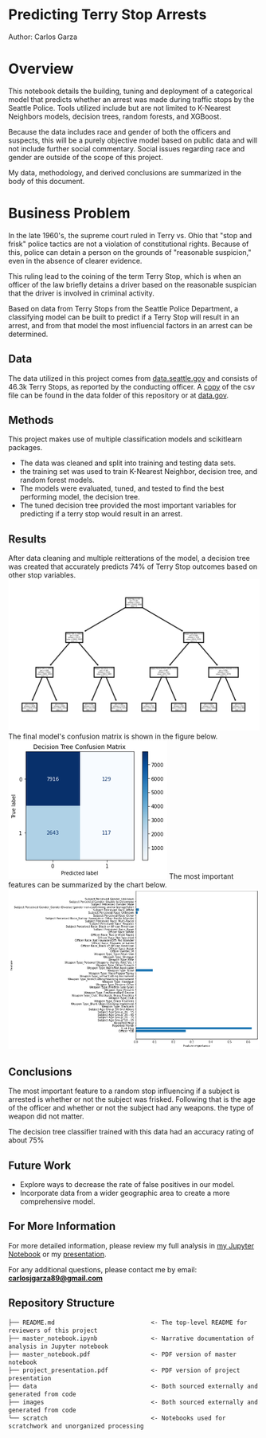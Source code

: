 # Predicting Terry Stop Arrests
Author: Carlos Garza

# Overview
This notebook details the building, tuning and deployment of a categorical model that predicts whether an arrest was made during traffic stops by the Seattle Police. Tools utilized include but are not limited to K-Nearest Neighbors models, decision trees, random forests, and XGBoost.

Because the data includes race and gender of both the officers and suspects, this will be a purely objective model based on public data and will not include further social commentary. Social issues regarding race and gender are outside of the scope of this project.

My data, methodology, and derived conclusions are summarized in the body of this document.

# Business Problem
In the late 1960's, the supreme court ruled in Terry vs. Ohio that "stop and frisk" police tactics are not a violation of constitutional rights. Because of this, police can detain a person on the grounds of "reasonable suspicion," even in the absence of clearer evidence.

This ruling lead to the coining of the term Terry Stop, which is when an officer of the law briefly detains a driver based on the reasonable suspician that the driver is involved in criminal activity.

Based on data from Terry Stops from the Seattle Police Department, a classifying model can be built to predict if a Terry Stop will result in an arrest, and from that model the most influencial factors in an arrest can be determined.

## Data
The data utilized in this project comes from [data.seattle.gov](https://data.seattle.gov/Public-Safety/Terry-Stops/28ny-9ts8) and consists of 46.3k Terry Stops, as reported by the conducting officer. A [copy](data/Terry_Stops.csv) of the csv file can be found in the data folder of this repository or at [data.gov](https://catalog.data.gov/dataset/terry-stops).

## Methods
This project makes use of multiple classification models and scikitlearn packages. 
+ The data was cleaned and split into training and testing data sets.
+ the training set was used to train K-Nearest Neighbor, decision tree, and random forest models.
+ The models were evaluated, tuned, and tested to find the best performing model, the decision tree.
+ The tuned decision tree provided the most important variables for predicting if a terry stop would result in an arrest.

## Results
After data cleaning and multiple reitterations of the model, a decision tree was created that accurately predicts 74% of Terry Stop outcomes based on other stop variables.
![tree](./images/tree.png)
The final model's confusion matrix is shown in the figure below.
![confusion_matrix](./images/tree_conf_mtrx.png)
The most important features can be summarized by the chart below. 
![features](./images/features.png)

## Conclusions
The most important feature to a random stop influencing if a subject is arrested is whether or not the subject was frisked. Following that is the age of the officer and whether or not the subject had any weapons. the type of weapon did not matter.

The decision tree classifier trained with this data had an accuracy rating of about 75%

## Future Work
+ Explore ways to decrease the rate of false positives in our model.
+ Incorporate data from a wider geographic area to create a more comprehensive model.

## For More Information
For more detailed information, please review my full analysis in [my Jupyter Notebook](./master_analysis.ipynb) or my [presentation](./project_presentation.pdf).

For any additional questions, please contact me by email: **carlosjgarza89@gmail.com**

## Repository Structure
```
├── README.md                           <- The top-level README for reviewers of this project
├── master_notebook.ipynb               <- Narrative documentation of analysis in Jupyter notebook
├── master_notebook.pdf                 <- PDF version of master notebook
├── project_presentation.pdf            <- PDF version of project presentation
├── data                                <- Both sourced externally and generated from code
├── images                              <- Both sourced externally and generated from code
└── scratch                             <- Notebooks used for scratchwork and unorganized processing
```
